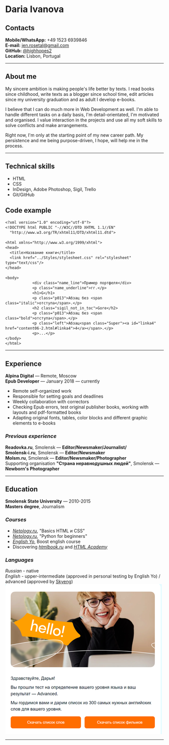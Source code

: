# Daria Ivanova

## Contacts
**Mobile/WhatsApp:** +49 1523 6939846  
**E-mail:** jen.rosetal@gmail.com  
**GitHub:** [@highhopes2](https://github.com/highhopes2)  
**Location:** Lisbon, Portugal  

****

## About me

My sincere ambition is making people's life better by texts. I read books since childhood, write texts as a blogger since school time, edit articles since my university graduation and as adult I develop e-books.

I believe that I can do much more in Web Development as well. I'm able to handle different tasks on a daily basis, I'm detail-orientated, I'm motivated and organised. I value interaction in the projects and use all my soft skills to solve conflicts and make arrangements. 

Right now, I'm only at the starting point of my new career path. My persistence and me being purpose-driven, I hope, will help me in the process.

****

## Technical skills
* HTML
* CSS
* InDesign, Adobe Photoshop, Sigil, Trello
* Git/GitHub

## Code example

```
<?xml version="1.0" encoding="utf-8"?>
<!DOCTYPE html PUBLIC "-//W3C//DTD XHTML 1.1//EN"
  "http://www.w3.org/TR/xhtml11/DTD/xhtml11.dtd">

<html xmlns="http://www.w3.org/1999/xhtml">
<head>
  <title>Название книги</title>
  <link href="../Styles/stylesheet.css" rel="stylesheet" type="text/css"/>
</head>

<body>
			<div class="name_line">Пример портфеля</div>
			<p class="name_underline">гг.</p>
			<h1>G</h1>
			<p class="p013">Абзац без <span class="italic">отступа</span>.</p>
			<h2 class="sigil_not_in_toc">Gore</h2>
			<p class="p013">Абзац без <span class="bold">отступа</span>.</p>
			<p class="left">Абзац<span class="Super"><a id="linka4" href="content06-2.html#linka4">4</a></span>.</p>
			<p>...</p>
</body>
</html>

```

****

## Experience
**Alpina Digital** — Remote, Moscow  
**Epub Developer** — January 2018 — currently  

* Remote self-organized work
* Responsible for setting goals and deadlines
* Weekly collaboration with correctors
* Checking Epub errors, test original publisher books, working with layouts and pdf-formatted books
* Adapting original fonts, tables, color blocks and different graphic elements to e-books

### *Previous experience*
**Readovka.ru**, Smolensk — **Editor/Newsmaker/Journalist/**  
**Smolensk-i.ru**, Smolensk — **Editor/Newsmaker**  
**Molsm.ru**, Smolensk — **Editor/Newsmaker/Photographer**  
Supporting organisation **"Страна неравнодушных людей"**, Smolensk — **Newborn's Photographer**  

****

## Education
**Smolensk State University** — 2010-2015  
**Masters degree**, Journalism

### *Courses*
* [*Netology.ru*](https://netology.ru/), "Basics HTML и CSS"
* [*Netology.ru*](https://netology.ru/), "Python for beginners"
* [*English Yo*](https://englishyopta.com/), Boost english course
* Discovering [*htmlbook.ru*](http://htmlbook.ru/) and [*HTML Academy*](https://htmlacademy.ru/)

### *Languages*
*Russian* - native  
*English* - upper-intermediate (approved in personal testing by English Yo) / advanced (approved by [Skyeng](https://magazine.skyeng.ru/englishlevel-adult/?from=main_new_menu&_gl=1*1xkp5cw*_ga*MTY2ODI5MDMwNi4xNjU0NTQxODA4*_ga_03EGKN82H3*MTY1NDU0MTgwOC4xLjAuMTY1NDU0MTgwOC42MA..*_ga_5DWC4JK87M*MTY1NDU0MTgwOC4xLjAuMTY1NDU0MTgwOC4w&_ga=2.250648710.1879194402.1654541808-1668290306.1654541808))  
![Skyeng](https://raw.githubusercontent.com/highhopes2/rsschool-cv/30613feb26fcb89cd3d096d036247b9d6d2219af/1.png)

****
